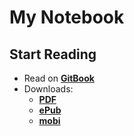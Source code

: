 # My Notebook

## Start Reading

- Read on [**GitBook**](https://www.gitbook.com/read/book/jjwong1991/mynotebook)
- Downloads:
    - [**PDF**](https://www.gitbook.com/download/pdf/book/jjwong1991/mynotebook)
    - [**ePub**](https://www.gitbook.com/download/epub/book/jjwong1991/mynotebook)
    - [**mobi**](https://www.gitbook.com/download/mobi/book/jjwong1991/mynotebook)